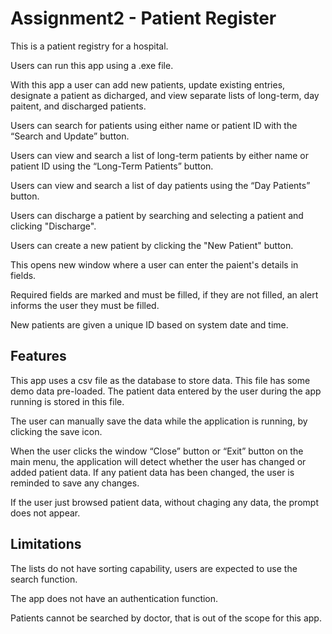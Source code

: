 # Assignment2 - Patient Register

This is a patient registry for a hospital.

Users can run this app using a .exe file.

With this app a user can add new patients, update existing entries, designate a patient as dicharged, and view separate lists of long-term, day paitent, and discharged patients.

Users can search for patients using either name or patient ID with the “Search and Update” button.

Users can view and search a list of long-term patients by either name or patient ID using the “Long-Term Patients” button.

Users can view and search a list of day patients using the “Day Patients” button.

Users can discharge a patient by searching and selecting a patient and clicking "Discharge".

Users can create a new patient by clicking the "New Patient" button.

This opens new window where a user can enter the paient's details in fields.

Required fields are marked and must be filled, if they are not filled, an alert informs the user they must be filled.

New patients are given a unique ID based on system date and time.


Features
----------------------

This app uses a csv file as the database to store data. This file has some demo data pre-loaded. The patient data entered by the user during the app running is stored in this file.

The user can manually save the data while the application is running, by clicking the save icon.

When the user clicks the window “Close” button or “Exit” button on the main menu, the application will detect whether the user has changed or added patient data. If any patient data has been changed, the user is reminded to save any changes.

If the user just browsed patient data, without chaging any data, the prompt does not appear.



Limitations
----------------------
The lists do not have sorting capability, users are expected to use the search function.

The app does not have an authentication function.

Patients cannot be searched by doctor, that is out of the scope for this app.
